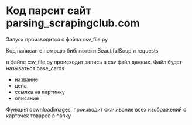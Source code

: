 # Код парсит сайт parsing_scrapingclub.com

Запуск производится с файла csv_file.py

Код написан с помощю библиотеки BeautifulSoup и requests

в файле csv_file.py происходит запись в csv файл данных. Файл будет называться base_cards

- название
- цена
- ссылка на картинку
- описание

Функция downloadimages, производит скачивание всех изображений с карточек товаров в папку
